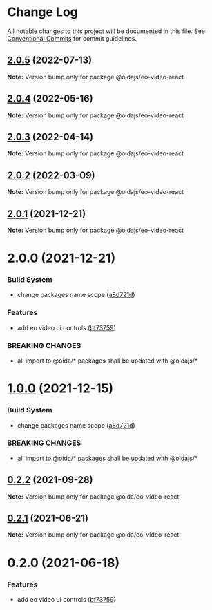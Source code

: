 # Change Log

All notable changes to this project will be documented in this file.
See [Conventional Commits](https://conventionalcommits.org) for commit guidelines.

## [2.0.5](https://gitlab.dev.eoss-cloud.it/frontend/oida/compare/@oidajs/eo-video-react@2.0.4...@oidajs/eo-video-react@2.0.5) (2022-07-13)

**Note:** Version bump only for package @oidajs/eo-video-react





## [2.0.4](https://gitlab.dev.eoss-cloud.it/frontend/oida/compare/@oidajs/eo-video-react@2.0.3...@oidajs/eo-video-react@2.0.4) (2022-05-16)

**Note:** Version bump only for package @oidajs/eo-video-react





## [2.0.3](https://gitlab.dev.eoss-cloud.it/frontend/oida/compare/@oidajs/eo-video-react@2.0.2...@oidajs/eo-video-react@2.0.3) (2022-04-14)

**Note:** Version bump only for package @oidajs/eo-video-react





## [2.0.2](https://gitlab.dev.eoss-cloud.it/frontend/oida/compare/@oidajs/eo-video-react@2.0.1...@oidajs/eo-video-react@2.0.2) (2022-03-09)

**Note:** Version bump only for package @oidajs/eo-video-react





## [2.0.1](https://gitlab.dev.eoss-cloud.it/frontend/oida/compare/@oidajs/eo-video-react@2.0.0...@oidajs/eo-video-react@2.0.1) (2021-12-21)

**Note:** Version bump only for package @oidajs/eo-video-react






# 2.0.0 (2021-12-21)


### Build System

* change packages name scope ([a8d721d](https://gitlab.dev.eoss-cloud.it/frontend/oida/commit/a8d721db395a8a9f9c52808c5318c392096cc2a3))


### Features

* add eo video ui controls ([bf73759](https://gitlab.dev.eoss-cloud.it/frontend/oida/commit/bf73759716b156b152e3b09aa97fedfe1effe082))


### BREAKING CHANGES

* all import to @oida/\* packages shall be updated with @oidajs/\*





# [1.0.0](https://gitlab.dev.eoss-cloud.it/frontend/oida/compare/@oida/eo-video-react@0.2.2...@oidajs/eo-video-react@1.0.0) (2021-12-15)


### Build System

* change packages name scope ([a8d721d](https://gitlab.dev.eoss-cloud.it/frontend/oida/commit/a8d721db395a8a9f9c52808c5318c392096cc2a3))


### BREAKING CHANGES

* all import to @oida/\* packages shall be updated with @oidajs/\*





## [0.2.2](https://gitlab.dev.eoss-cloud.it/frontend/oida/compare/@oida/eo-video-react@0.2.1...@oida/eo-video-react@0.2.2) (2021-09-28)

**Note:** Version bump only for package @oida/eo-video-react





## [0.2.1](https://gitlab.dev.eoss-cloud.it/frontend/oida/compare/@oida/eo-video-react@0.2.0...@oida/eo-video-react@0.2.1) (2021-06-21)

**Note:** Version bump only for package @oida/eo-video-react





# 0.2.0 (2021-06-18)


### Features

* add eo video ui controls ([bf73759](https://gitlab.dev.eoss-cloud.it/frontend/oida/commit/bf73759716b156b152e3b09aa97fedfe1effe082))
